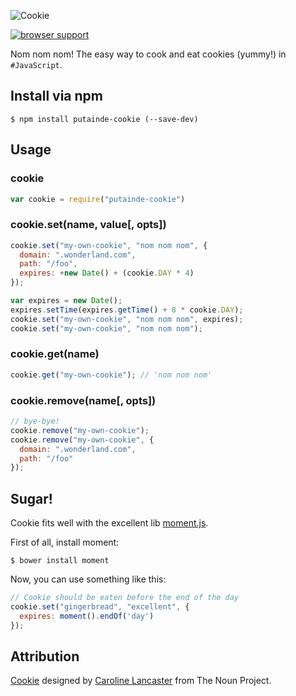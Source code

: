 ![Cookie](https://raw.github.com/putaindecode/cookie/master/logo.png)

[![browser support](https://ci.testling.com/putaindecode/cookie.png)](https://ci.testling.com/putaindecode/cookie)

Nom nom nom! The easy way to cook and eat cookies (yummy!) in ```#JavaScript```.

## Install via npm

```shell
$ npm install putainde-cookie (--save-dev)
```

## Usage

### cookie

```javascript
var cookie = require("putainde-cookie")
```

### cookie.set(name, value[, opts])

```javascript
cookie.set("my-own-cookie", "nom nom nom", {
  domain: ".wonderland.com",
  path: "/foo",
  expires: +new Date() + (cookie.DAY * 4)
});

var expires = new Date();
expires.setTime(expires.getTime() + 8 * cookie.DAY);
cookie.set("my-own-cookie", "nom nom nom", expires);
cookie.set("my-own-cookie", "nom nom nom");
```

### cookie.get(name)

```javascript
cookie.get("my-own-cookie"); // 'nom nom nom'
```

### cookie.remove(name[, opts])

```javascript
// bye-bye!
cookie.remove("my-own-cookie");
cookie.remove("my-own-cookie", {
  domain: ".wonderland.com",
  path: "/foo"
});
```

## Sugar!

Cookie fits well with the excellent lib [moment.js](http://momentjs.com/).

First of all, install moment:

```shell
$ bower install moment
```

Now, you can use something like this:

```javascript
// Cookie should be eaten before the end of the day
cookie.set("gingerbread", "excellent", {
  expires: moment().endOf('day')
});
```

## Attribution

<a href="http://thenounproject.com/noun/cookie/#icon-No17125" target="_blank">Cookie</a> designed by <a href="http://thenounproject.com/car.lancaster" target="_blank">Caroline Lancaster</a> from The Noun Project.
